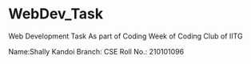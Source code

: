 # WebDev_Task
Web Development Task 
As part of Coding Week of Coding Club of IITG

Name:Shally Kandoi 
Branch: CSE 
Roll No.: 210101096
